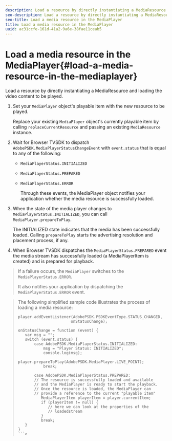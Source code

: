 ```yaml
---
description: Load a resource by directly instantiating a MediaResource and loading the video content to be played.
seo-description: Load a resource by directly instantiating a MediaResource and loading the video content to be played.
seo-title: Load a media resource in the MediaPlayer
title: Load a media resource in the MediaPlayer
uuid: ac31ccfe-161d-41a2-9a6e-38fae11ceab5
---
```


# Load a media resource in the MediaPlayer{#load-a-media-resource-in-the-mediaplayer}

Load a resource by directly instantiating a MediaResource and loading the video content to be played.

1. Set your `MediaPlayer` object's playable item with the new resource to be played.

   Replace your existing `MediaPlayer` object's currently playable item by calling `replaceCurrentResource` and passing an existing `MediaResource` instance. 

1. Wait for Browser TVSDK to dispatch `AdobePSDK.MediaPlayerStatusChangeEvent` with `event.status` that is equal to any of the following:

    * `MediaPlayerStatus.INITIALIZED` 
    * `MediaPlayerStatus.PREPARED` 
    * `MediaPlayerStatus.ERROR`

       Through these events, the MediaPlayer object notifies your application whether the media resource is successfully loaded. 
    
1. When the state of the media player changes to `MediaPlayerStatus.INITIALIZED`, you can call `MediaPlayer.prepareToPlay`.

   The INITIALIZED state indicates that the media has been successfully loaded. Calling `prepareToPlay` starts the advertising resolution and placement process, if any.
1. When Browser TVSDK dispatches the `MediaPlayerStatus.PREPARED` event the media stream has successfully loaded (a MediaPlayerItem is created) and is prepared for playback.
>If a failure occurs, the `MediaPlayer` switches to the `MediaPlayerStatus.ERROR`. 
>
>It also notifies your application by dispatching the `MediaPlayerStatus.ERROR` event.

><!--<a id="example_3774607C6F08473282CF0CB7F3D82373"></a>-->

>The following simplified sample code illustrates the process of loading a media resource: 
>
>```js>
>player.addEventListener(AdobePSDK.PSDKEventType.STATUS_CHANGED,  
>                        onStatusChange); 
> 
>onStatusChange = function (event) { 
>    var msg = ""; 
>    switch (event.status) { 
>        case AdobePSDK.MediaPlayerStatus.INITIALIZED: 
>            msg = "Player Status: INITIALIZED"; 
>            console.log(msg); 
>            player.prepareToPlay(AdobePSDK.MediaPlayer.LIVE_POINT); 
>            break; 
> 
>        case AdobePSDK.MediaPlayerStatus.PREPARED: 
>        // The resource is successfully loaded and available 
>        // and the MediaPlayer is ready to start the playback. 
>        // Once the resource is loaded, the MediaPlayer can 
>        // provide a reference to the current "playable item" 
>           MediaPlayerItem playerItem = player.currentItem; 
>           if (playerItem != null) {  
>              // here we can look at the properties of the  
>              // loadedstream 
>           } 
>           break; 
>    } 
>}
>```>
